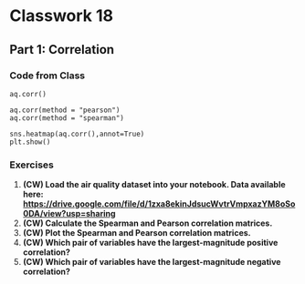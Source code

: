 # Classwork 18

## Part 1: Correlation

### Code from Class

```
aq.corr()

aq.corr(method = "pearson")
aq.corr(method = "spearman")

sns.heatmap(aq.corr(),annot=True)
plt.show()
```

### Exercises

1. **(CW) Load the air quality dataset into your notebook. Data available here: https://drive.google.com/file/d/1zxa8ekinJdsucWvtrVmpxazYM8oSo0DA/view?usp=sharing**
1. **(CW) Calculate the Spearman and Pearson correlation matrices.**
1. **(CW) Plot the Spearman and Pearson correlation matrices.**
1. **(CW) Which pair of variables have the largest-magnitude positive correlation?**
1. **(CW) Which pair of variables have the largest-magnitude negative correlation?**

